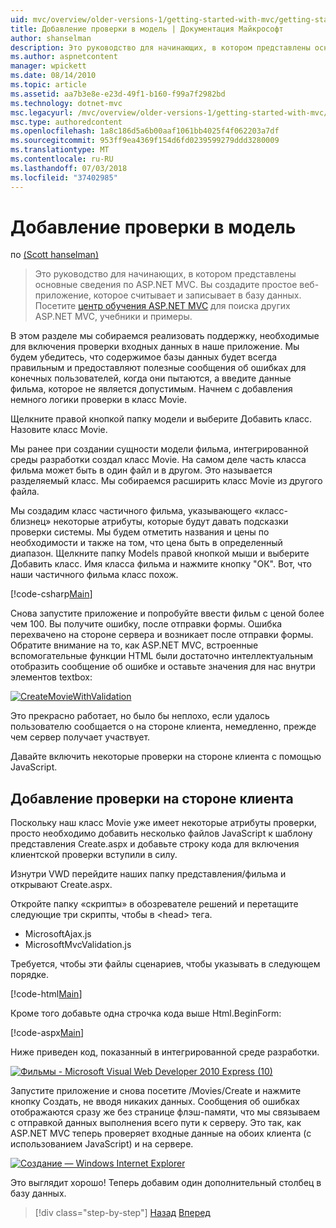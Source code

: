 ```yaml
---
uid: mvc/overview/older-versions-1/getting-started-with-mvc/getting-started-with-mvc-part7
title: Добавление проверки в модель | Документация Майкрософт
author: shanselman
description: Это руководство для начинающих, в котором представлены основные сведения по ASP.NET MVC. Создание простого веб-приложения, которое считывает и записывает в базу данных.
ms.author: aspnetcontent
manager: wpickett
ms.date: 08/14/2010
ms.topic: article
ms.assetid: aa7b3e8e-e23d-49f1-b160-f99a7f2982bd
ms.technology: dotnet-mvc
msc.legacyurl: /mvc/overview/older-versions-1/getting-started-with-mvc/getting-started-with-mvc-part7
msc.type: authoredcontent
ms.openlocfilehash: 1a8c186d5a6b00aaf1061bb4025f4f062203a7df
ms.sourcegitcommit: 953ff9ea4369f154d6fd0239599279ddd3280009
ms.translationtype: MT
ms.contentlocale: ru-RU
ms.lasthandoff: 07/03/2018
ms.locfileid: "37402985"
---
```

<a name="adding-validation-to-the-model"></a>Добавление проверки в модель
====================
по [(Scott hanselman)](https://github.com/shanselman)

> Это руководство для начинающих, в котором представлены основные сведения по ASP.NET MVC. Вы создадите простое веб-приложение, которое считывает и записывает в базу данных. Посетите [центр обучения ASP.NET MVC](../../../index.md) для поиска других ASP.NET MVC, учебники и примеры.


В этом разделе мы собираемся реализовать поддержку, необходимые для включения проверки входных данных в наше приложение. Мы будем убедитесь, что содержимое базы данных будет всегда правильным и предоставляют полезные сообщения об ошибках для конечных пользователей, когда они пытаются, а введите данные фильма, которое не является допустимым. Начнем с добавления немного логики проверки в класс Movie.

Щелкните правой кнопкой папку модели и выберите Добавить класс. Назовите класс Movie.

Мы ранее при создании сущности модели фильма, интегрированной среды разработки создал класс Movie. На самом деле часть класса фильма может быть в один файл и в другом. Это называется разделяемый класс. Мы собираемся расширить класс Movie из другого файла.

Мы создадим класс частичного фильма, указывающего «класс-близнец» некоторые атрибуты, которые будут давать подсказки проверки системы. Мы будем отметить названия и цены по необходимости и также на том, что цена быть в определенный диапазон. Щелкните папку Models правой кнопкой мыши и выберите Добавить класс. Имя класса фильма и нажмите кнопку "ОК". Вот, что наши частичного фильма класс похож.

[!code-csharp[Main](getting-started-with-mvc-part7/samples/sample1.cs)]

Снова запустите приложение и попробуйте ввести фильм с ценой более чем 100. Вы получите ошибку, после отправки формы. Ошибка перехвачено на стороне сервера и возникает после отправки формы. Обратите внимание на то, как ASP.NET MVC, встроенные вспомогательные функции HTML были достаточно интеллектуальным отобразить сообщение об ошибке и оставьте значения для нас внутри элементов textbox:

[![CreateMovieWithValidation](getting-started-with-mvc-part7/_static/image2.png)](getting-started-with-mvc-part7/_static/image1.png)

Это прекрасно работает, но было бы неплохо, если удалось пользователю сообщается о на стороне клиента, немедленно, прежде чем сервер получает участвует.

Давайте включить некоторые проверки на стороне клиента с помощью JavaScript.

## <a name="adding-client-side-validation"></a>Добавление проверки на стороне клиента

Поскольку наш класс Movie уже имеет некоторые атрибуты проверки, просто необходимо добавить несколько файлов JavaScript к шаблону представления Create.aspx и добавьте строку кода для включения клиентской проверки вступили в силу.

Изнутри VWD перейдите наших папку представления/фильма и открывают Create.aspx.

Откройте папку «скрипты» в обозревателе решений и перетащите следующие три скрипты, чтобы в &lt;head&gt; тега.

- MicrosoftAjax.js
- MicrosoftMvcValidation.js

Требуется, чтобы эти файлы сценариев, чтобы указывать в следующем порядке.

[!code-html[Main](getting-started-with-mvc-part7/samples/sample2.html)]

Кроме того добавьте одна строчка кода выше Html.BeginForm:

[!code-aspx[Main](getting-started-with-mvc-part7/samples/sample3.aspx)]

Ниже приведен код, показанный в интегрированной среде разработки.

[![Фильмы - Microsoft Visual Web Developer 2010 Express (10)](getting-started-with-mvc-part7/_static/image4.png)](getting-started-with-mvc-part7/_static/image3.png)

Запустите приложение и снова посетите /Movies/Create и нажмите кнопку Создать, не вводя никаких данных. Сообщения об ошибках отображаются сразу же без странице флэш-памяти, что мы связываем с отправкой данных выполнения всего пути к серверу. Это так, как ASP.NET MVC теперь проверяет входные данные на обоих клиента (с использованием JavaScript) и на сервере.

[![Создание — Windows Internet Explorer](getting-started-with-mvc-part7/_static/image6.png)](getting-started-with-mvc-part7/_static/image5.png)

Это выглядит хорошо! Теперь добавим один дополнительный столбец в базу данных.

> [!div class="step-by-step"]
> [Назад](getting-started-with-mvc-part6.md)
> [Вперед](getting-started-with-mvc-part8.md)
